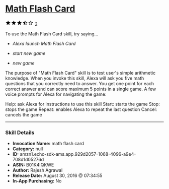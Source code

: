 # [Math Flash Card](http://alexa.amazon.com/#skills/amzn1.echo-sdk-ams.app.929d2057-1068-4096-a9e4-708d1d05276d)
![3.5 stars](../../images/ic_star_black_18dp_1x.png)![3.5 stars](../../images/ic_star_black_18dp_1x.png)![3.5 stars](../../images/ic_star_black_18dp_1x.png)![3.5 stars](../../images/ic_star_half_black_18dp_1x.png)![3.5 stars](../../images/ic_star_border_black_18dp_1x.png) 2

To use the Math Flash Card skill, try saying...

* *Alexa launch Math Flash Card*

* *start new game*

* *new game*

The purpose of "Math Flash Card" skill is to test user's simple arithmetic knowledge. When you invoke this skill, Alexa will ask you five math questions that you correctly need to answer. You get one point for each correct answer and can score maximum 5 points in a single game. A few voice prompts for Alexa for navigating the game:

Help: ask Alexa for instructions to use this skill
Start: starts the game
Stop: stops the game
Repeat: enables Alexa to repeat the last question
Cancel: cancels the game

***

### Skill Details

* **Invocation Name:** math flash card
* **Category:** null
* **ID:** amzn1.echo-sdk-ams.app.929d2057-1068-4096-a9e4-708d1d05276d
* **ASIN:** B01K4IQKWE
* **Author:** Rajesh Agrawal
* **Release Date:** August 30, 2016 @ 07:34:55
* **In-App Purchasing:** No

